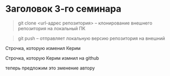 # Заголовок 3-го семинара

 > git clone <url-адрес репозитория> – клонирование внешнего репозитория на  локальный ПК

 > git push – отправляет локальную версию репозитория на внешний

 Строчка, которую изменил Керим

Строчка, которую Керим измнил на github

теперь предложим это зменение автору


 
